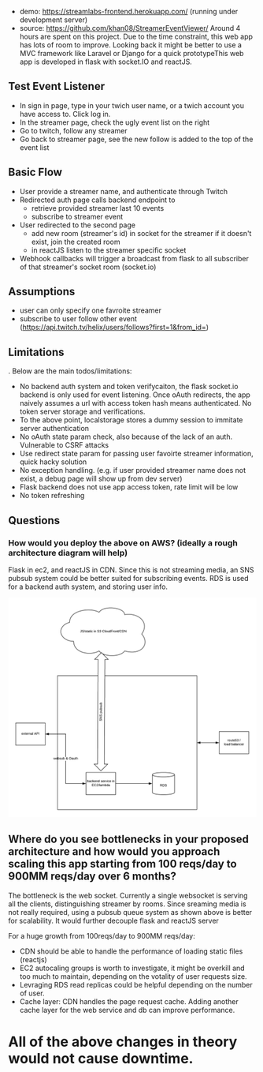 - demo: https://streamlabs-frontend.herokuapp.com/ (running under development server)
- source: https://github.com/khan08/StreamerEventViewer/
Around 4 hours are spent on this project. Due to the time constraint, this web app has lots of room to improve. Looking back it might be better to use a MVC framework like Laravel or Django for a quick prototypeThis web app is developed in flask with socket.IO and reactJS. 

## Test Event Listener
- In sign in page, type in your twich user name, or a twich account you have access to. Click log in.
- In the streamer page, check the ugly event list on the right
- Go to twitch, follow any streamer
- Go back to streamer page, see the new follow is added to the top of the event list


## Basic Flow
- User provide a streamer name, and authenticate through Twitch
- Redirected auth page calls backend endpoint to
  - retrieve provided streamer last 10 events
  - subscribe to streamer event
- User redirected to the second page
  - add new room (streamer's id) in socket for the streamer if it doesn't exist, join the created room
  - in reactJS listen to the streamer specific socket
- Webhook callbacks will trigger a broadcast from flask to all subscriber of that streamer's socket room (socket.io)
  
## Assumptions
- user can only specify one favroite streamer
- subscribe to user follow other event (https://api.twitch.tv/helix/users/follows?first=1&from_id=<following-id>)

## Limitations
. Below are the main todos/limitations:
- No backend auth system and token verifycaiton, the flask socket.io backend is only used for event listening. Once oAuth redirects, the app naively assumes a url with access token hash means authenticated. No token server storage and verifications.
- To the above point, localstorage stores a dummy session to immitate server authentication
- No oAuth state param check, also because of the lack of an auth. Vulnerable to CSRF attacks
- Use redirect state param for passing user favoirte streamer information, quick hacky solution
- No exception handling. (e.g. if user provided streamer name does not exist, a debug page will show up from dev server)
- Flask backend does not use app access token, rate limit will be low
- No token refreshing

## Questions
### How would you deploy the above on AWS? (ideally a rough architecture diagram will help)

Flask in ec2, and reactJS in CDN. Since this is not streaming media, an SNS pubsub system could be better suited for subscribing events. RDS is used for a backend auth system, and storing user info.

![Alt text](./awsSL.png)

## Where do you see bottlenecks in your proposed architecture and how would you approach scaling this app starting from 100 reqs/day to 900MM reqs/day over 6 months?

The bottleneck is the web socket. Currently a single websocket is serving all the clients, distinguishing streamer by rooms. Since sreaming media is not really required, using a pubsub queue system as shown above is better for scalability. It would further decouple flask and reactJS server 

For a huge growth from 100reqs/day to 900MM reqs/day:
- CDN should be able to handle the performance of loading static files (reactjs) 
- EC2 autocaling groups is worth to investigate, it might be overkill and too much to maintain, depending on the votality of user requests size. 
- Levraging RDS read replicas could be helpful depending on the number of user.
- Cache layer: CDN handles the page request cache. Adding another cache layer for the web service and db can improve performance. 

All of the above changes in theory would not cause downtime.
=======


